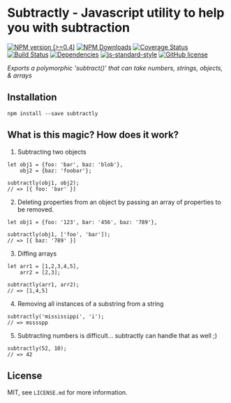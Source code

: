 # Subtractly - Javascript utility to help you with subtraction

[![NPM version (>=0.4)](https://img.shields.io/npm/v/subtractly.svg?style=flat-square)](https://www.npmjs.com/package/subtractly) [![NPM Downloads](https://img.shields.io/npm/dm/subtractly.svg?style=flat-square)](https://www.npmjs.com/package/subtractly) [![Coverage Status](https://img.shields.io/coveralls/michael-iglesias/subtractly.svg?style=flat-square)](https://coveralls.io/r/omnidan/redux-undo) [![Build Status](https://img.shields.io/travis/michael-iglesias/subtractly/master.svg?style=flat-square)](https://travis-ci.org/michael-iglesias/subtractly) [![Dependencies](https://img.shields.io/david/michael-iglesias/subtractly.svg?style=flat-square)](https://david-dm.org/michael-iglesias/subtractly)  [![js-standard-style](https://img.shields.io/badge/code%20style-standard-brightgreen.svg?style=flat-square)](http://standardjs.com/) [![GitHub license](https://img.shields.io/badge/license-MIT-blue.svg?style=flat-square)](https://raw.githubusercontent.com/michael-iglesias/subtractly/master/LICENSE.md)

_Exports a polymorphic 'subtract()' that can take numbers, strings, objects, & arrays_


## Installation

```
npm install --save subtractly
```

## What is this magic? How does it work?

1. Subtracting two objects
```
let obj1 = {foo: 'bar', baz: 'blob'},
    obj2 = {baz: 'foobar'};

subtractly(obj1, obj2);
// => [{ foo: 'bar' }]
```

2. Deleting properties from an object by passing an array of properties to be removed.
```
let obj1 = {foo: '123', bar: '456', baz: '789'},

subtractly(obj1, ['foo', 'bar']);
// => [{ baz: '789' }]
```

3. Diffing arrays
```
let arr1 = [1,2,3,4,5],
    arr2 = [2,3];

subtractly(arr1, arr2);
// => [1,4,5]
```

4. Removing all instances of a substring from a string
```
subtractly('mississippi', 'i');
// => msssspp
```

5. Subtracting numbers is difficult... subtractly can handle that as well ;)
```
subtractly(52, 10);
// => 42
```

## License

MIT, see `LICENSE.md` for more information.
